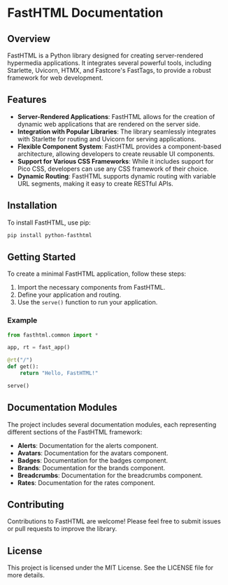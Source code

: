 # FastHTML Documentation

## Overview

FastHTML is a Python library designed for creating server-rendered hypermedia applications. It integrates several powerful tools, including Starlette, Uvicorn, HTMX, and Fastcore's FastTags, to provide a robust framework for web development.

## Features

- **Server-Rendered Applications**: FastHTML allows for the creation of dynamic web applications that are rendered on the server side.
- **Integration with Popular Libraries**: The library seamlessly integrates with Starlette for routing and Uvicorn for serving applications.
- **Flexible Component System**: FastHTML provides a component-based architecture, allowing developers to create reusable UI components.
- **Support for Various CSS Frameworks**: While it includes support for Pico CSS, developers can use any CSS framework of their choice.
- **Dynamic Routing**: FastHTML supports dynamic routing with variable URL segments, making it easy to create RESTful APIs.

## Installation

To install FastHTML, use pip:

```bash
pip install python-fasthtml
```

## Getting Started

To create a minimal FastHTML application, follow these steps:

1. Import the necessary components from FastHTML.
2. Define your application and routing.
3. Use the `serve()` function to run your application.

### Example

```python
from fasthtml.common import *

app, rt = fast_app()

@rt("/")
def get():
    return "Hello, FastHTML!"

serve()
```

## Documentation Modules

The project includes several documentation modules, each representing different sections of the FastHTML framework:

- **Alerts**: Documentation for the alerts component.
- **Avatars**: Documentation for the avatars component.
- **Badges**: Documentation for the badges component.
- **Brands**: Documentation for the brands component.
- **Breadcrumbs**: Documentation for the breadcrumbs component.
- **Rates**: Documentation for the rates component.

## Contributing

Contributions to FastHTML are welcome! Please feel free to submit issues or pull requests to improve the library.

## License

This project is licensed under the MIT License. See the LICENSE file for more details.